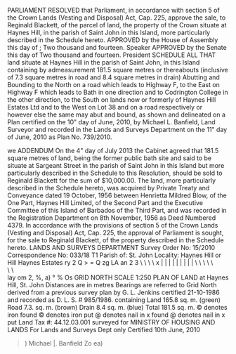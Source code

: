 PARLIAMENT
RESOLVED that Parliament, in accordance with section 5 of the Crown Lands (Vesting and Disposal) Act, Cap. 225, approve the sale, to Reginald Blackett, of the parcel of land, the property of the Crown situate at Haynes Hill, in the parish of Saint John in this Island, more particularly described in the Schedule hereto.
APPROVED by the House of Assembly this
day of
; Two thousand and fourteen.
Speaker
APPROVED by the Senate this
day of
Two thousand and fourteen.
President
SCHEDULE
ALL THAT land situate at Haynes Hill in the parish of Saint John, in this Island containing by admeasurement 181.5 square metres or thereabouts (inclusive of 7.3 square metres in road and 8.4 square metres in drain) Abutting and Bounding to the North on a road which leads to Highway F, to the East on Highway F which leads to Bath in one direction and to Codrington College in the other direction, to the South on lands now or formerly of Haynes Hill Estates Ltd and to the West on Lot 38 and on a road respectively or however else the same may abut and bound, as shown and delineated on a Plan certified on the 10" day of June, 2010, by Michael L. Banfield, Land Surveyor and recorded in the Lands and Surveys Department on the 11" day of June, 2010 as Plan No. 739/2010.

we
ADDENDUM
On the 4" day of July 2013 the Cabinet agreed that 181.5 square metres of land, being the former public bath site and said to be situate at Sargeant Street in the parish of Saint John in this Island but more particularly described in the Schedule to this Resolution, should be sold to Reginald Blackett for the sum of $10,000.00.
The land, more particularly described in the Schedule hereto, was acquired by Private Treaty and Conveyance dated 19 October, 1956 between Henrietta Mildred Blow, of the One Part, Haynes Hill Limited, of the Second Part and the Executive Committee of this Island of Barbados of the Third Part, and was recorded in the Registration Department on 8th November, 1956 as Deed Numbered 4379.
In accordance with the provisions of section 5 of the Crown Lands (Vesting and Disposal) Act, Cap. 225, the approval of Parliament is sought, for the sale to Reginald Blackett, of the property described in the Schedule hereto.
LANDS AND SURVEYS DEPARTMENT
Survey Order No: 15/2010 Correspondence No: 033/18 T1
Parish of: St. John Locality: Haynes Hill
or Hill Haynes Estates ry 2 Q > = Q zg LA an 2 3 \ \ \ \ x
| | | | |
| | | | \ \ \ \ \ \
\ \ \
lay om 2, %, a) ° % Os
GRID NORTH
SCALE 1:250
PLAN OF LAND
at
Haynes Hill, St. John
Distances are in metres Bearings are referred to Grid North derived from a previous survey plan by G. L. Jenkins certified 21-10-1986 and recorded as D. L. S. # 985/1986.
containing
Land 165.8 sq. m. (green) Road 7.3. sq. m. (brown) Drain 8.4 sq. m. (blue) Total 181.5 sq. m.
© denotes iron found
© denotes iron put
@ denotes nail in x found
@ denotes nail in x put
Land Tax #: 44.12.03.001
surveyed for
MINISTRY OF HOUSING AND LANDS
For Lands and Surveys Dept only
Certified
10th June,
2010
>)
Michael |. Banfield
Zo ea)
